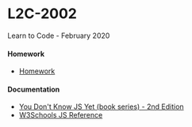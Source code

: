 # L2C-2002
Learn to Code - February 2020


#### Homework
- [Homework](https://github.com/hamburgcodingschool/L2C-2002/blob/master/Homework/hw_1.md)


#### Documentation
- [You Don't Know JS Yet (book series) - 2nd Edition](https://github.com/getify/You-Dont-Know-JS)
- [W3Schools JS Reference](https://www.w3schools.com/js/default.asp)
